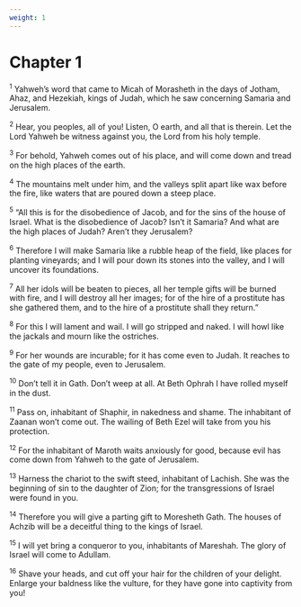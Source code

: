 ```yaml
---
weight: 1
---
```


# Chapter 1

<sup>1</sup> Yahweh’s word that came to Micah of Morasheth in the days of Jotham, Ahaz, and Hezekiah, kings of Judah, which he saw concerning Samaria and Jerusalem. 

<sup>2</sup> Hear, you peoples, all of you! Listen, O earth, and all that is therein. Let the Lord Yahweh be witness against you, the Lord from his holy temple. 

<sup>3</sup> For behold, Yahweh comes out of his place, and will come down and tread on the high places of the earth. 

<sup>4</sup> The mountains melt under him, and the valleys split apart like wax before the fire, like waters that are poured down a steep place. 

<sup>5</sup> “All this is for the disobedience of Jacob, and for the sins of the house of Israel. What is the disobedience of Jacob? Isn’t it Samaria? And what are the high places of Judah? Aren’t they Jerusalem? 

<sup>6</sup> Therefore I will make Samaria like a rubble heap of the field, like places for planting vineyards; and I will pour down its stones into the valley, and I will uncover its foundations. 

<sup>7</sup> All her idols will be beaten to pieces, all her temple gifts will be burned with fire, and I will destroy all her images; for of the hire of a prostitute has she gathered them, and to the hire of a prostitute shall they return.” 

<sup>8</sup> For this I will lament and wail. I will go stripped and naked. I will howl like the jackals and mourn like the ostriches. 

<sup>9</sup> For her wounds are incurable; for it has come even to Judah. It reaches to the gate of my people, even to Jerusalem. 

<sup>10</sup> Don’t tell it in Gath. Don’t weep at all. At Beth Ophrah I have rolled myself in the dust. 

<sup>11</sup> Pass on, inhabitant of Shaphir, in nakedness and shame. The inhabitant of Zaanan won’t come out. The wailing of Beth Ezel will take from you his protection. 

<sup>12</sup> For the inhabitant of Maroth waits anxiously for good, because evil has come down from Yahweh to the gate of Jerusalem. 

<sup>13</sup> Harness the chariot to the swift steed, inhabitant of Lachish. She was the beginning of sin to the daughter of Zion; for the transgressions of Israel were found in you. 

<sup>14</sup> Therefore you will give a parting gift to Moresheth Gath. The houses of Achzib will be a deceitful thing to the kings of Israel. 

<sup>15</sup> I will yet bring a conqueror to you, inhabitants of Mareshah. The glory of Israel will come to Adullam. 

<sup>16</sup> Shave your heads, and cut off your hair for the children of your delight. Enlarge your baldness like the vulture, for they have gone into captivity from you! 


